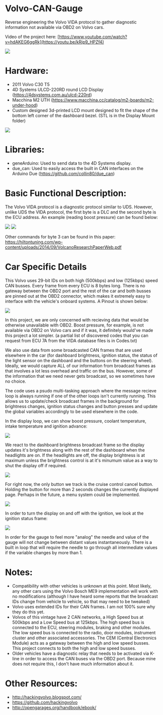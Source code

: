 # Volvo-CAN-Gauge
Reverse engineering the Volvo VIDA protocol to gather diagnostic information not available via OBD2 on Volvo cars.

Video of the project here: [https://www.youtube.com/watch?v=hdAKEG6ggRk](https://youtu.be/kRip9_HPZf4)
  
![](./Close_Up.jpg)

# Hardware:
- 2011 Volvo C30 T5
- 4D Systems ULCD-220RD round LCD Display (https://4dsystems.com.au/ulcd-220rd)
- Macchina M2 UTH (https://www.macchina.cc/catalog/m2-boards/m2-under-hood)
- Custom designed 3d-printed LCD mount designed to fit the shape of the bottom left corner of the dashboard bezel. (STL is in the Display Mount folder)

![](./Wiring_Diagram.png)

# Libraries:
- geneArduino: Used to send data to the 4D Systems display.
- due_can: Used to easily access the built in CAN interfaces on the Arduino Due (https://github.com/collin80/due_can)

# Basic Functional Description:

The Volvo VIDA protocol is a diagnostic protocol similar to UDS. However, unlike UDS the VIDA protocol, the first byte is a DLC and the second byte is the ECU address. An example (reading boost pressure) can be found below:

![](./Diag_Request.png)
![](./Diag_Response.png)

Other commands for byte 3 can be found in this paper: https://hiltontuning.com/wp-content/uploads/2014/09/VolcanoResearchPaperWeb.pdf


# Car Specific Details

This Volvo uses 29-bit IDs on both high (500kbps) and low (125kbps) speed CAN busses. Every frame from every ECU is 8 bytes long. There is no gateway between the OBD2 port and the rest of the car and both busses are pinned out at the OBD2 connector, which makes it extremely easy to interface with the vehicle's onboard systems. A Pinout is shown below:

![](./Network_Layout.png)

In this project, we are only concerned with recieving data that would be otherwise unavailable with OBD2. Boost pressure, for example, is not available via OBD2 on Volvo cars and if it was, it definitely would've made this project a lot simpler. (a partial list of discovered codes that you can request from ECU 7A from the VIDA database files is in Codes.txt)

We also use data from some broadcasted CAN frames that are used elsewhere in the car (for dashboard brightness, ignition status, the status of the light sensor on the dashboard and the buttons on the steering wheel). Ideally, we would capture ALL of our information from broadcast frames as that involves a lot less overhead and traffic on the bus. However, some of the information that we need never gets broadcast, so we sometimes have no choice.

The code uses a psudo multi-tasking approach where the message recieve loop is always running if one of the other loops isn't currently running. This allows us to update/check broadcast frames in the background for brightness changes, ignition status changes and button presses and update the global variables accordingly to be used elsewhere in the code.

In the display loop, we can show boost pressure, coolant temperature, intake temperature and ignition advance:

![](./Screens.jpg)

We react to the dashboard brightness broadcast frame so the display updates it's brightness along with the rest of the dashboard when the headlights are on. If the headlights are off, the display brightness is at maximum unless the brightness control is at it's minumum value as a way to shut the display off if required.

![](./Dashboard_Brightness.png)

For right now, the only button we track is the cruise control cancel button. Holding the button for more than 2 seconds changes the currently displayed page. Perhaps in the future, a menu system could be implemented.

![](./Cruise_Control_Buttons.png)

In order to turn the display on and off with the ignition, we look at the ignition status frame:

![](./Ignition_Status.png)

In order for the gauge to feel more "analog" the needle and value of the gauge will not change between distant values instantaneously. There is a built in loop that will require the needle to go through all intermediate values if the variable changes by more than 1.

# Notes:

- Compatibility with other vehicles is unknown at this point. Most likely, any other cars using the Volvo Bosch ME9 implementation will work with no modifications (although I have heard some reports that the broadcast IDs change from vehicle to vehicle, so that may need to be tweaked)
- Volvo uses extended IDs for their CAN frames. I am not 100% sure why they do this yet.
- Volvos of this vintage have 2 CAN networks, a High Speed bus at 500kbps and a Low Speed bus at 125kbps. The high speed bus is connected to the ECU, steering modules, braking and other modules. The low speed bus is connected to the radio, door modules, instrument cluster and other associated accessories. The CEM (Central Electronics Module) acts as a gateway between the high and low speed busses. This project connects to both the high and low speed busses.
- Older vehicles have a diagnostic relay that needs to be activated via K-line in order to access the CAN buses via the OBD2 port. Because mine does not require this, I don't have much information about it.

# Other Resources:
- http://hackingvolvo.blogspot.com/
- https://github.com/hackingvolvo
- http://opengarages.org/handbook/ebook/
